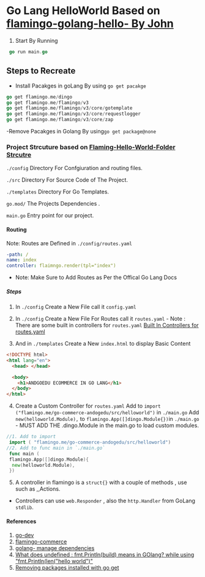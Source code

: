 # Go Lang HelloWorld Based on [flamingo-golang-hello- By John](https://golangexample.com/flamingo-a-go-based-framework-for-pluggable-web-projects/)

1. Start By Running

```go
 go run main.go
```

## Steps to Recreate

- Install Pacakges in goLang By using ```go get pacakge```

```go
go get flamingo.me/dingo
go get flamingo.me/flamingo/v3
go get flamingo.me/flamingo/v3/core/gotemplate
go get flamingo.me/flamingo/v3/core/requestlogger
go get flamingo.me/flamingo/v3/core/zap
```

-Remove Pacakges in Golang By using```go get package@none```

### Project Strcuture based on [Flaming-Hello-World-Folder Strcutre](https://docs.flamingo.me/1.%20Introduction/2.%20Tutorial%20Hello%20World.html)

`./config` Directory For Confgiuration and routing files.

`./src` Directory For Source Code of The Project.

`./templates` Directory For Go Templates.

`go.mod/` The Projects Dependencies .

`main.go` Entry point for our project.

#### Routing

Note: Routes are Defined in `./config/routes.yaml`

```yaml
-path: /
name: index
controller: flaimngo.render(tpl="index")
```

- Note: Make Sure to Add Routes as Per the Offical Go Lang Docs

##### Steps

1. In `./config` Create a New File call it `config.yaml`

2. In `./config` Create a New File For Routes call it `routes.yaml` - Note : There are some built in controllers for `routes.yaml` [Built In Controllers for routes.yaml](https://docs.flamingo.me/1.%20Introduction/2.%20Tutorial%20Hello%20World.html#builtin-controllers)

3. And in `./templates` Create a New `index.html` to display Basic Content

```html
<!DOCTYPE html>
<html lang="en">
  <head> </head>

  <body>
    <h1>ANDGOEDU ECOMMERCE IN GO LANG</h1>
  </body>
</html>
```

4. Create a Custom Controller for `routes.yaml`
Add to  ```import ("flamingo.me/go-commerce-andogedu/src/helloworld")``` in `./main.go`
Add ```new(helloworld.Module),``` to ```flamingo.App([]dingo.Module{})```in `./main.go` - MUST ADD THE .dingo.Module in the main.go to load custom modules.

```go
//1. Add to import 
 import ( "flamingo.me/go-commerce-andogedu/src/helloworld")
//2. Add to func main in `./main.go`
 func main (
 flamingo.App([]dingo.Module){
  new(helloworld.Module),
 })
```

5. A controller in flamingo is  a ```struct{}``` with a couple of methods , use such as ,,Actions.

- Controllers can use ```web.Responder``` , also the ```http.Handler``` from GoLang `stdlib`.
  
#### References

1. [go-dev](https://go.dev/doc/install)
2. [flamingo-commerce](https://www.flamingo.me/flamingo-commerce.html#Start)
3. [golang- manage dependencies](https://go.dev/doc/modules/managing-dependencies#naming_module)
4. [What does undefined : fmt.Println(build) means in GOlang? while using "fmt.Println(len("hello world")"](https://stackoverflow.com/questions/46216071/what-does-undefined-fmt-printlnbuild-means-in-golang-while-using-fmt-print)
5. [Removing packages installed with go get](https://stackoverflow.com/questions/13792254/removing-packages-installed-with-go-get)
